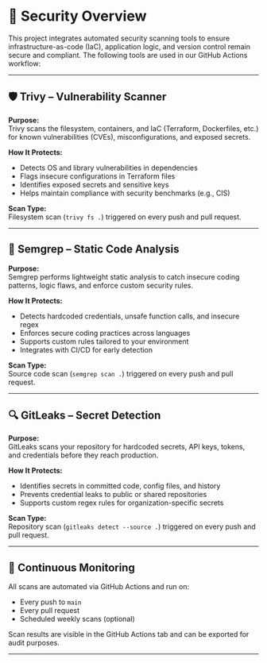 # 🔐 Security Overview

This project integrates automated security scanning tools to ensure infrastructure-as-code (IaC), application logic, and version control remain secure and compliant. The following tools are used in our GitHub Actions workflow:

---

## 🛡️ Trivy – Vulnerability Scanner

**Purpose:**  
Trivy scans the filesystem, containers, and IaC (Terraform, Dockerfiles, etc.) for known vulnerabilities (CVEs), misconfigurations, and exposed secrets.

**How It Protects:**
- Detects OS and library vulnerabilities in dependencies
- Flags insecure configurations in Terraform files
- Identifies exposed secrets and sensitive keys
- Helps maintain compliance with security benchmarks (e.g., CIS)

**Scan Type:**  
Filesystem scan (`trivy fs .`) triggered on every push and pull request.

---

## 🧠 Semgrep – Static Code Analysis

**Purpose:**  
Semgrep performs lightweight static analysis to catch insecure coding patterns, logic flaws, and enforce custom security rules.

**How It Protects:**
- Detects hardcoded credentials, unsafe function calls, and insecure regex
- Enforces secure coding practices across languages
- Supports custom rules tailored to your environment
- Integrates with CI/CD for early detection

**Scan Type:**  
Source code scan (`semgrep scan .`) triggered on every push and pull request.

---

## 🔍 GitLeaks – Secret Detection

**Purpose:**  
GitLeaks scans your repository for hardcoded secrets, API keys, tokens, and credentials before they reach production.

**How It Protects:**
- Identifies secrets in committed code, config files, and history
- Prevents credential leaks to public or shared repositories
- Supports custom regex rules for organization-specific secrets

**Scan Type:**  
Repository scan (`gitleaks detect --source .`) triggered on every push and pull request.

---

## 🚨 Continuous Monitoring

All scans are automated via GitHub Actions and run on:
- Every push to `main`
- Every pull request
- Scheduled weekly scans (optional)

Scan results are visible in the GitHub Actions tab and can be exported for audit purposes.

---



